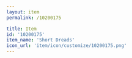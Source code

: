 ```yaml
---
layout: item
permalink: /10200175

title: Item
id: '10200175'
item_name: 'Short Dreads'
icon_url: 'item/icon/customize/10200175.png'
---
```

